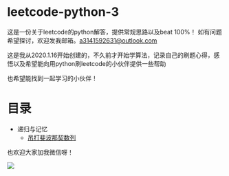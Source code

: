# leetcode-python-3
这是一份关于leetcode的python解答，提供常规思路以及beat 100%！
如有问题希望探讨，欢迎发我邮箱。a3141592631@outlook.com

这是我从2020.1.16开始创建的，不久前才开始学算法，记录自己的刷题心得，感悟以及希望能向用python刷leetcode的小伙伴提供一些帮助

也希望能找到一起学习的小伙伴！



# 目录

* 递归与记忆
  * [吊打斐波那契数列](fibo.md)

















































也欢迎大家加我微信呀！  

![](https://github.com/sherlcok314159/leetcode-python-3/blob/main/Images/vx.jpg)
